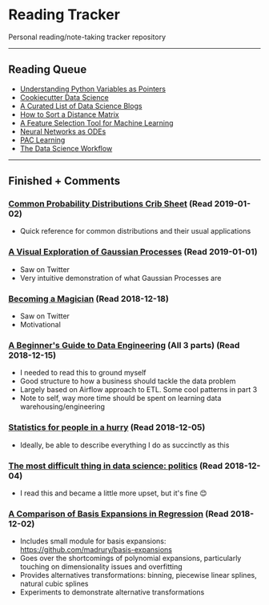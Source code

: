 # Reading Tracker
Personal reading/note-taking tracker repository

___

## Reading Queue

- [Understanding Python Variables as Pointers](http://scottlobdell.me/2013/08/understanding-python-variables-as-pointers/)
- [Cookiecutter Data Science](http://drivendata.github.io/cookiecutter-data-science/)
- [A Curated List of Data Science Blogs](https://github.com/rushter/data-science-blogs)
- [How to Sort a Distance Matrix](https://gmarti.gitlab.io/ml/2017/09/07/how-to-sort-distance-matrix.html)
- [A Feature Selection Tool for Machine Learning](https://towardsdatascience.com/a-feature-selection-tool-for-machine-learning-in-python-b64dd23710f0)
- [Neural Networks as ODEs](https://rkevingibson.github.io/blog/neural-networks-as-ordinary-differential-equations/)
- [PAC Learning](http://web.cs.iastate.edu/~honavar/pac.pdf)
- [The Data Science Workflow](https://towardsdatascience.com/the-data-science-workflow-43859db0415)

___

## Finished + Comments

### [Common Probability Distributions Crib Sheet](https://blog.cloudera.com/blog/2015/12/common-probability-distributions-the-data-scientists-crib-sheet/) (Read 2019-01-02)

- Quick reference for common distributions and their usual applications

### [A Visual Exploration of Gaussian Processes](https://www.jgoertler.com/visual-exploration-gaussian-processes/#Posterior) (Read 2019-01-01)

- Saw on Twitter
- Very intuitive demonstration of what Gaussian Processes are

### [Becoming a Magician](https://autotranslucence.wordpress.com/2018/03/30/becoming-a-magician/) (Read 2018-12-18)

- Saw on Twitter
- Motivational

### [A Beginner's Guide to Data Engineering](https://medium.com/@rchang/a-beginners-guide-to-data-engineering-part-i-4227c5c457d7) (All 3 parts) (Read 2018-12-15)

- I needed to read this to ground myself
- Good structure to how a business should tackle the data problem
- Largely based on Airflow approach to ETL. Some cool patterns in part 3
- Note to self, way more time should be spent on learning data warehousing/engineering

### [Statistics for people in a hurry](https://towardsdatascience.com/statistics-for-people-in-a-hurry-a9613c0ed0b) (Read 2018-12-05)

- Ideally, be able to describe everything I do as succinctly as this

### [The most difficult thing in data science: politics](https://www.rdisorder.eu/2017/09/13/most-difficult-thing-data-science-politics/) (Read 2018-12-04)

- I read this and became a little more upset, but it's fine 😊

### [A Comparison of Basis Expansions in Regression](http://madrury.github.io/jekyll/update/statistics/2017/08/04/basis-expansions.html) (Read 2018-12-02)

- Includes small module for basis expansions: https://github.com/madrury/basis-expansions
- Goes over the shortcomings of polynomial expansions, particularly touching on dimensionality issues and overfitting
- Provides alternatives transformations: binning, piecewise linear splines, natural cubic splines
- Experiments to demonstrate alternative transformations